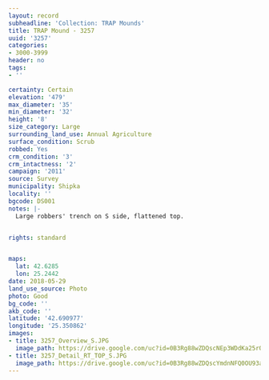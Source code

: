 ```yaml
---
layout: record
subheadline: 'Collection: TRAP Mounds'
title: TRAP Mound - 3257
uuid: '3257'
categories:
- 3000-3999
header: no
tags:
- ''

certainty: Certain
elevation: '479'
max_diameter: '35'
min_diameter: '32'
height: '8'
size_category: Large
surrounding_land_use: Annual Agriculture
surface_condition: Scrub
robbed: Yes
crm_condition: '3'
crm_intactness: '2'
campaign: '2011'
source: Survey
municipality: Shipka
locality: ''
bgcode: DS001
notes: |-
  Large robbers' trench on S side, flattened top.


rights: standard


maps:
  lat: 42.6285
  lon: 25.2442
date: 2018-05-29
land_use_source: Photo
photo: Good
bg_code: ''
akb_code: ''
latitude: '42.690977'
longitude: '25.350862'
images:
- title: 3257_Overview_S.JPG
  image_path: https://drive.google.com/uc?id=0B3Rg88wZDQscNEp3WDdKa25rQUE
- title: 3257_Detail_RT_TOP_S.JPG
  image_path: https://drive.google.com/uc?id=0B3Rg88wZDQscYmdnNFQ0OU93aDg
---
```

